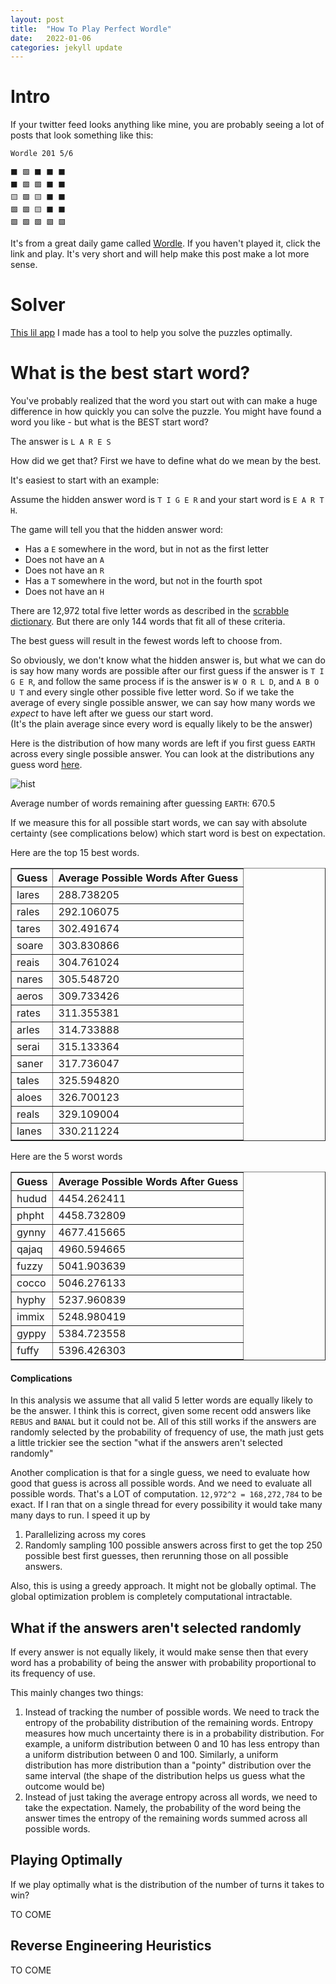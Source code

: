 ```yaml
---
layout: post
title:  "How To Play Perfect Wordle"
date:   2022-01-06
categories: jekyll update
---
```


# Intro

If your twitter feed looks anything like mine, you are probably seeing 
a lot of posts that look something like this:

```
Wordle 201 5/6

⬛ 🟩 ⬛ ⬛ ⬛
⬛ 🟩 🟩 ⬛ ⬛
🟨 🟩 🟨 ⬛ ⬛
🟩 🟩 🟨 ⬛ ⬛
🟩 🟩 🟩 🟩 🟩
```

It's from a great daily game called <a href="https://www.powerlanguage.co.uk/wordle/" target="_blank">Wordle</a>. If you haven't played it, click the link and
play. It's very short and will help make this post make a lot more sense.

# Solver

[This lil app](https://share.streamlit.io/tjboller/wordle/main/visualizations.py)
I made has a tool to help you solve the puzzles optimally.

# What is the best start word?

You've probably realized that the word you start out with can make a huge difference
in how quickly you can solve the puzzle. You might have found a word 
you like - but what is the BEST start word?

The answer is `L A R E S`

How did we get that? First we have to define what do we mean by the best.

It's easiest to start with an example:

Assume the hidden answer word is `T I G E R` and your start word is `E A R T H`.

The game will tell you that the hidden answer word:
- Has a `E` somewhere in the word, but in not as the first letter
- Does not have an `A`
- Does not have an `R`
- Has a `T` somewhere in the word, but not in the fourth spot
- Does not have an `H`

There are 12,972 total five letter words as described in the <a href=" https://drive.google.com/file/d/1oGDf1wjWp5RF_X9C7HoedhIWMh5uJs8s/view" target="_blank">scrabble 
dictionary</a>. But there are only 144 words that fit all of these criteria. 

The best guess will result in the fewest words left to choose from.

So obviously, we don't know what the hidden answer is, but what we can do is
say how many words are possible after our first guess 
if the answer is `T I G E R`, 
and follow the same process if is the answer is `W O R L D`,
and `A B O U T` and every single other possible five letter word. So if we
take the average of every single possible answer, 
we can say how many words we *expect* to have left after we guess our 
start word.  
(It's the plain average since every word is equally likely to be the answer)

Here is the distribution of how many words are left if you first guess 
`EARTH` across every single possible answer. You can look at the distributions 
any guess word [here](https://share.streamlit.io/tjboller/wordle/main/visualizations.py).

<img src="{{site.url}}/resources/guess_histogram.png" alt="hist">

Average number of words remaining after guessing `EARTH`: 670.5

If we measure this for all possible start words, we can say with absolute 
certainty (see complications below) which start word is best on expectation. 

Here are the top 15 best words.

<table border="1" class="dataframe"><thead><tr style="text-align: right;"><th>Guess</th><th>Average Possible Words After Guess</th></tr></thead><tbody><tr><td>lares</td><td>288.738205</td></tr><tr><td>rales</td><td>292.106075</td></tr><tr><td>tares</td><td>302.491674</td></tr><tr><td>soare</td><td>303.830866</td></tr><tr><td>reais</td><td>304.761024</td></tr><tr><td>nares</td><td>305.548720</td></tr><tr><td>aeros</td><td>309.733426</td></tr><tr><td>rates</td><td>311.355381</td></tr><tr><td>arles</td><td>314.733888</td></tr><tr><td>serai</td><td>315.133364</td></tr><tr><td>saner</td><td>317.736047</td></tr><tr><td>tales</td><td>325.594820</td></tr><tr><td>aloes</td><td>326.700123</td></tr><tr><td>reals</td><td>329.109004</td></tr><tr><td>lanes</td><td>330.211224</td></tr></tbody></table>

Here are the 5 worst words

<table border="1"class="dataframe"><thead><tr style="text-align: right;"><th>Guess</th><th>Average Possible Words After Guess</th></tr></thead><tbody><tr><td>hudud</td><td>4454.262411</td></tr><tr><td>phpht</td><td>4458.732809</td></tr><tr><td>gynny</td><td>4677.415665</td></tr><tr><td>qajaq</td><td>4960.594665</td></tr><tr><td>fuzzy</td><td>5041.903639</td></tr><tr><td>cocco</td><td>5046.276133</td></tr><tr><td>hyphy</td><td>5237.960839</td></tr><tr><td>immix</td><td>5248.980419</td></tr><tr><td>gyppy</td><td>5384.723558</td></tr><tr><td>fuffy</td><td>5396.426303</td></tr></tbody></table>

#### Complications

In this analysis we assume that all valid 5 letter words are equally likely to
be the answer. I think this is correct, given some recent odd answers like 
`REBUS` and `BANAL` but it could not be. All of this still works if the answers
are randomly selected by the probability of frequency of use, the math just 
gets a little trickier see the section "what if the answers aren't selected randomly"

Another complication is that for a single guess, 
we need to evaluate how good that guess is across all 
possible words. And we need to evaluate all possible words. That's a LOT 
of computation. `12,972^2 = 168,272,784` to be exact. If I ran that on a 
single thread for every possibility it would take many many days to run. 
I speed it up by 
1. Parallelizing across my cores
1. Randomly sampling 100 possible answers across first to get the top 
250 possible best first guesses, then rerunning those on all possible answers.

Also, this is using a greedy approach. It might not be globally optimal. The 
global optimization problem is completely computational intractable.

## What if the answers aren't selected randomly

If every answer is not equally likely, it would make sense then that every
word has a probability of being the answer with probability proportional 
to its frequency of use. 

This mainly changes two things: 
1. Instead of tracking the number of possible words. We need to track the 
entropy of the probability distribution of the remaining words. Entropy 
measures how much uncertainty there is in a probability distribution. For 
example, a uniform distribution between 0 and 10 has less entropy than a 
uniform distribution between 0 and 100. Similarly, a uniform distribution 
has more distribution than a "pointy" distribution over the same interval
(the shape of the distribution helps us guess what the outcome would be)
2. Instead of just taking the average entropy across all words, we need to 
take the expectation. Namely, the probability of the word being the answer
 times the entropy of the remaining words summed across all possible words.
 
## Playing Optimally

If we play optimally what is the distribution of the number of turns it takes
to win?

TO COME 
 
## Reverse Engineering Heuristics 

TO COME